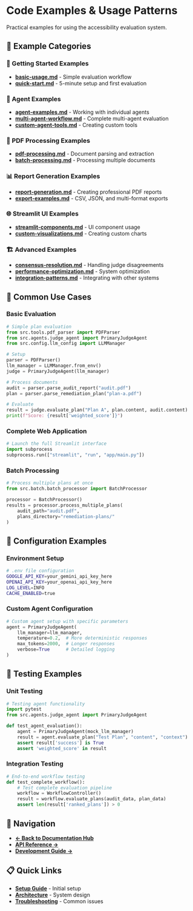# Code Examples & Usage Patterns

Practical examples for using the accessibility evaluation system.

## 📁 Example Categories

### 🚀 Getting Started Examples
- **[basic-usage.md](./basic-usage.md)** - Simple evaluation workflow
- **[quick-start.md](./quick-start.md)** - 5-minute setup and first evaluation

### 🤖 Agent Examples  
- **[agent-examples.md](./agent-examples.md)** - Working with individual agents
- **[multi-agent-workflow.md](./multi-agent-workflow.md)** - Complete multi-agent evaluation
- **[custom-agent-tools.md](./custom-agent-tools.md)** - Creating custom tools

### 📄 PDF Processing Examples
- **[pdf-processing.md](./pdf-processing.md)** - Document parsing and extraction
- **[batch-processing.md](./batch-processing.md)** - Processing multiple documents

### 📊 Report Generation Examples
- **[report-generation.md](./report-generation.md)** - Creating professional PDF reports
- **[export-examples.md](./export-examples.md)** - CSV, JSON, and multi-format exports

### 🌐 Streamlit UI Examples
- **[streamlit-components.md](./streamlit-components.md)** - UI component usage
- **[custom-visualizations.md](./custom-visualizations.md)** - Creating custom charts

### 🏗️ Advanced Examples
- **[consensus-resolution.md](./consensus-resolution.md)** - Handling judge disagreements
- **[performance-optimization.md](./performance-optimization.md)** - System optimization
- **[integration-patterns.md](./integration-patterns.md)** - Integrating with other systems

## 🎯 Common Use Cases

### Basic Evaluation
```python
# Simple plan evaluation
from src.tools.pdf_parser import PDFParser
from src.agents.judge_agent import PrimaryJudgeAgent
from src.config.llm_config import LLMManager

# Setup
parser = PDFParser()
llm_manager = LLMManager.from_env()
judge = PrimaryJudgeAgent(llm_manager)

# Process documents
audit = parser.parse_audit_report("audit.pdf")
plan = parser.parse_remediation_plan("plan-a.pdf")

# Evaluate
result = judge.evaluate_plan("Plan A", plan.content, audit.content)
print(f"Score: {result['weighted_score']}")
```

### Complete Web Application
```python
# Launch the full Streamlit interface
import subprocess
subprocess.run(["streamlit", "run", "app/main.py"])
```

### Batch Processing
```python
# Process multiple plans at once
from src.batch.batch_processor import BatchProcessor

processor = BatchProcessor()
results = processor.process_multiple_plans(
    audit_path="audit.pdf",
    plans_directory="remediation-plans/"
)
```

## 🔧 Configuration Examples

### Environment Setup
```bash
# .env file configuration
GOOGLE_API_KEY=your_gemini_api_key_here
OPENAI_API_KEY=your_openai_api_key_here
LOG_LEVEL=INFO
CACHE_ENABLED=true
```

### Custom Agent Configuration
```python
# Custom agent setup with specific parameters
agent = PrimaryJudgeAgent(
    llm_manager=llm_manager,
    temperature=0.2,  # More deterministic responses
    max_tokens=2000,  # Longer responses
    verbose=True      # Detailed logging
)
```

## 🧪 Testing Examples

### Unit Testing
```python
# Testing agent functionality
import pytest
from src.agents.judge_agent import PrimaryJudgeAgent

def test_agent_evaluation():
    agent = PrimaryJudgeAgent(mock_llm_manager)
    result = agent.evaluate_plan("Test Plan", "content", "context")
    assert result['success'] is True
    assert 'weighted_score' in result
```

### Integration Testing
```python
# End-to-end workflow testing
def test_complete_workflow():
    # Test complete evaluation pipeline
    workflow = WorkflowController()
    result = workflow.evaluate_plans(audit_data, plan_data)
    assert len(result['ranked_plans']) > 0
```

## 🔗 Navigation

- **[← Back to Documentation Hub](../README.md)**
- **[API Reference →](../api-reference/)**
- **[Development Guide →](../development/README.md)**

## 📋 Quick Links

- **[Setup Guide](../development/setup-guide.md)** - Initial setup
- **[Architecture](../architecture/system-overview.md)** - System design
- **[Troubleshooting](../troubleshooting/)** - Common issues
